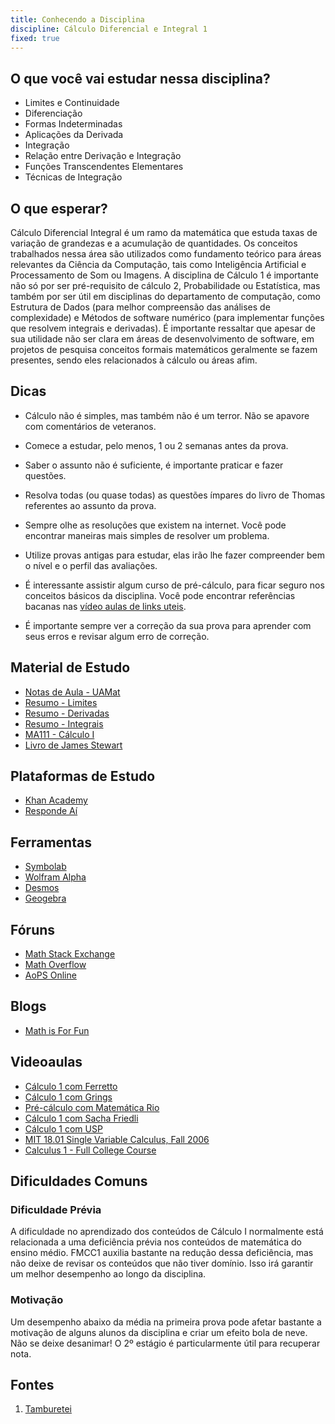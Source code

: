 ```yaml
---
title: Conhecendo a Disciplina
discipline: Cálculo Diferencial e Integral 1
fixed: true 
---
```


## O que você vai estudar nessa disciplina?

- Limites e Continuidade
- Diferenciação
- Formas Indeterminadas
- Aplicações da Derivada 
- Integração
- Relação entre Derivação e Integração 
- Funções Transcendentes Elementares
- Técnicas de Integração

## O que esperar? 
Cálculo Diferencial Integral é um ramo da matemática que estuda taxas de variação de grandezas e a acumulação de quantidades. Os conceitos trabalhados nessa área são utilizados como fundamento teórico para áreas relevantes da Ciência da Computação, tais como Inteligência Artificial e Processamento de Som ou Imagens. A disciplina de Cálculo 1 é importante não só por ser pré-requisito de cálculo 2, Probabilidade ou Estatística, mas também por ser útil em disciplinas do departamento de computação, como Estrutura de Dados (para melhor compreensão das análises de complexidade) e Métodos de software numérico (para implementar funções que resolvem integrais e derivadas). É importante ressaltar que apesar de sua utilidade não ser clara em áreas de desenvolvimento de software, em projetos de pesquisa conceitos formais matemáticos geralmente se fazem presentes, sendo eles relacionados à cálculo ou áreas afim. 

## Dicas

- Cálculo não é simples, mas também não é um terror. Não se apavore com comentários de veteranos.

- Comece a estudar, pelo menos, 1 ou 2 semanas antes da prova.

- Saber o assunto não é suficiente, é importante praticar e fazer questões.

- Resolva todas (ou quase todas) as questões ímpares do livro de Thomas referentes ao assunto da prova.

- Sempre olhe as resoluções que existem na internet. Você pode encontrar maneiras mais simples de resolver um problema.

- Utilize provas antigas para estudar, elas irão lhe fazer compreender bem o nível e o perfil das avaliações.

- É interessante assistir algum curso de pré-cálculo, para ficar seguro nos conceitos básicos da disciplina. Você pode encontrar referências bacanas nas [vídeo aulas de links uteis](https://github.com/OpenDevUFCG/Tamburetei/blob/master/calculo1/linksUteis.md#videoaulas).

- É importante sempre ver a correção da sua prova para aprender com seus erros e revisar algum erro de correção.

## Material de Estudo

- [Notas de Aula - UAMat](https://drive.google.com/file/d/1fF17tdAD0OeC1govsCD83l3uYEj-mOnu/view?usp=sharing)
- [Resumo - Limites](https://drive.google.com/file/d/1GVtR9ccG6oFf0V94sxKd_57mRM_x5qv-/view?usp=sharing)
- [Resumo - Derivadas](https://drive.google.com/file/d/15z71vsm-tQbQ2RQ1S5-AgXlq0pXZ11Pa/view?usp=sharing)
- [Resumo - Integrais](https://drive.google.com/file/d/1kLzx57zw-m0PncroJ8TFegA_1aaeN33k/view?usp=sharing)
- [MA111 - Cálculo I](https://cursos.ime.unicamp.br/disciplinas/calculo/)
- [Livro de James Stewart](https://drive.google.com/file/d/1s9sARqZHemhI_RfRrEqOShprn4s6hlXO/view?usp=share_link)
  
## Plataformas de Estudo

- [Khan Academy](https://pt.khanacademy.org/math)
- [Responde Aí](https://www.respondeai.com.br)

## Ferramentas

- [Symbolab](https://www.symbolab.com/)
- [Wolfram Alpha](https://www.wolframalpha.com/)
- [Desmos](https://www.desmos.com/calculator)
- [Geogebra](https://www.geogebra.org/graphing)

## Fóruns

- [Math Stack Exchange](https://math.stackexchange.com/)
- [Math Overflow](https://mathoverflow.net/)
- [AoPS Online](https://artofproblemsolving.com/community)

## Blogs

- [Math is For Fun](https://www.mathsisfun.com/calculus/index.html)

## Videoaulas

- [Cálculo 1 com Ferretto](https://www.youtube.com/watch?v=DkCHV5Kbx4o&list=PLTPg64KdGgYhACfQUtMf3CuhWOfLoTf_a)
- [Cálculo 1 com Grings](https://www.youtube.com/watch?v=v-VYli2XQo0&list=PL95JHFoW6_nwDfye0AjWC2UZcLDek1LG-)
- [Pré-cálculo com Matemática Rio](https://www.youtube.com/playlist?list=PL83s8LGM84J62ahewE-sVGbnJdOqGp8lJ)
- [Cálculo 1 com Sacha Friedli](https://www.youtube.com/playlist?list=PLOiKHlNoCwd2s7rq1P4fGQ0iqf-eWi0Wo)
- [Cálculo 1 com USP](https://www.youtube.com/watch?v=WgHUHPlJETs&list=PLAudUnJeNg4tr-aiNyYCXE46L3qEZ2Nzx)
- [MIT 18.01 Single Variable Calculus, Fall 2006](https://www.youtube.com/watch?v=7K1sB05pE0A&list=PL590CCC2BC5AF3BC1)
- [Calculus 1 - Full College Course](https://www.youtube.com/watch?v=HfACrKJ_Y2w&t=51s)

## Dificuldades Comuns

### Dificuldade Prévia
A dificuldade no aprendizado dos conteúdos de Cálculo I normalmente está relacionada a uma deficiência prévia nos conteúdos de matemática do ensino médio. FMCC1 auxilia bastante na redução dessa deficiência, mas não deixe de revisar os conteúdos que não tiver domínio. Isso irá garantir um melhor desempenho ao longo da disciplina.

### Motivação
Um desempenho abaixo da média na primeira prova pode afetar bastante a motivação de alguns alunos da disciplina e criar um efeito bola de neve. Não se deixe desanimar! O 2º estágio é particularmente útil para recuperar nota.

## Fontes 

1. <a href= "https://github.com/OpenDevUFCG/Tamburetei" target="_blank"> Tamburetei </a>